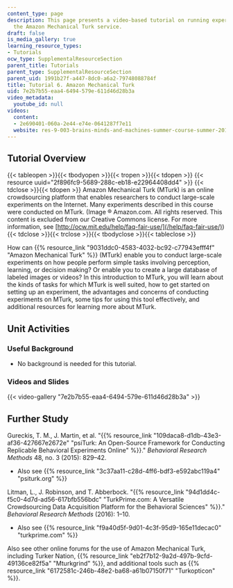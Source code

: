 ```yaml
---
content_type: page
description: This page presents a video-based tutorial on running experiments with
  the Amazon Mechanical Turk service.
draft: false
is_media_gallery: true
learning_resource_types:
- Tutorials
ocw_type: SupplementalResourceSection
parent_title: Tutorials
parent_type: SupplementalResourceSection
parent_uid: 1991b27f-a447-8dc0-a6a2-79748088784f
title: Tutorial 6. Amazon Mechanical Turk
uid: 7e2b7b55-eaa4-6494-579e-611d46d28b3a
video_metadata:
  youtube_id: null
videos:
  content:
  - 2e690401-060a-2e44-e74e-0641287f7e11
  website: res-9-003-brains-minds-and-machines-summer-course-summer-2015
---
```

## Tutorial Overview

{{< tableopen >}}{{< tbodyopen >}}{{< tropen >}}{{< tdopen >}}
{{< resource uuid="2f896fc9-5689-288c-eb18-e22964408dd4" >}}
{{< tdclose >}}{{< tdopen >}}
Amazon Mechanical Turk (MTurk) is an online crowdsourcing platform that enables researchers to conduct large-scale experiments on the Internet. Many experiments described in this course were conducted on MTurk. (Image ® Amazon.com. All rights reserved. This content is excluded from our Creative Commons license. For more information, see [http://ocw.mit.edu/help/faq-fair-use/](/help/faq-fair-use/))
{{< tdclose >}}{{< trclose >}}{{< tbodyclose >}}{{< tableclose >}}

How can {{% resource_link "9031ddc0-4583-4032-bc92-c77943efff4f" "Amazon Mechanical Turk" %}} (MTurk) enable you to conduct large-scale experiments on how people perform simple tasks involving perception, learning, or decision making? Or enable you to create a large database of labeled images or videos? In this introduction to MTurk, you will learn about the kinds of tasks for which MTurk is well suited, how to get started on setting up an experiment, the advantages and concerns of conducting experiments on MTurk, some tips for using this tool effectively, and additional resources for learning more about MTurk.

## Unit Activities

### Useful Background

- No background is needed for this tutorial.

### Videos and Slides

{{< video-gallery "7e2b7b55-eaa4-6494-579e-611d46d28b3a" >}}

## Further Study

Gureckis, T. M., J. Martin, et al. "{{% resource_link "109daca8-d1db-43e3-af36-427667e2672e" "psiTurk: An Open-Source Framework for Conducting Replicable Behavioral Experiments Online" %}}." *Behavioral Research Methods* 48, no. 3 (2015): 829–42.

- Also see {{% resource_link "3c37aa11-c28d-4ff6-bdf3-e592abc119a4" "psiturk.org" %}}

Litman, L., J. Robinson, and T. Abberbock. "{{% resource_link "94d1dd4c-f5c0-4d7d-ad56-617bfb556bdc" "TurkPrime.com: A Versatile Crowdsourcing Data Acquisition Platform for the Behavioral Sciences" %}}." *Behavioral Research Methods* (2016): 1–10.

- Also see {{% resource_link "f9a40d5f-9d01-4c3f-95d9-165e11decac0" "turkprime.com" %}}

Also see other online forums for the use of Amazon Mechanical Turk, including Turker Nation, {{% resource_link "eb2f7b12-9a2d-497b-9cfd-49136ce82f5a" "Mturkgrind" %}}, and additional tools such as {{% resource_link "6172581c-246b-48e2-ba68-a61b07150f71" "Turkopticon" %}}.